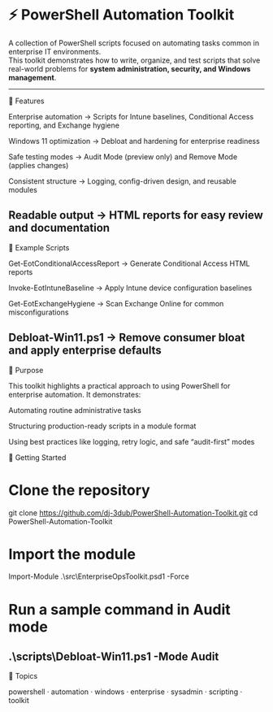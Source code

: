 # ⚡ PowerShell Automation Toolkit

A collection of PowerShell scripts focused on automating tasks common in enterprise IT environments.  
This toolkit demonstrates how to write, organize, and test scripts that solve real-world problems for **system administration, security, and Windows management**.

---

🚀 Features

Enterprise automation → Scripts for Intune baselines, Conditional Access reporting, and Exchange hygiene

Windows 11 optimization → Debloat and hardening for enterprise readiness

Safe testing modes → Audit Mode (preview only) and Remove Mode (applies changes)

Consistent structure → Logging, config-driven design, and reusable modules

Readable output → HTML reports for easy review and documentation
---
📂 Example Scripts

Get-EotConditionalAccessReport → Generate Conditional Access HTML reports

Invoke-EotIntuneBaseline → Apply Intune device configuration baselines

Get-EotExchangeHygiene → Scan Exchange Online for common misconfigurations

Debloat-Win11.ps1 → Remove consumer bloat and apply enterprise defaults
---
🧰 Purpose

This toolkit highlights a practical approach to using PowerShell for enterprise automation.
It demonstrates:

Automating routine administrative tasks

Structuring production-ready scripts in a module format

Using best practices like logging, retry logic, and safe “audit-first” modes

🔧 Getting Started
# Clone the repository
git clone https://github.com/dj-3dub/PowerShell-Automation-Toolkit.git
cd PowerShell-Automation-Toolkit

# Import the module
Import-Module .\src\EnterpriseOpsToolkit.psd1 -Force

# Run a sample command in Audit mode
.\scripts\Debloat-Win11.ps1 -Mode Audit
---
📌 Topics

powershell · automation · windows · enterprise · sysadmin · scripting · toolkit
